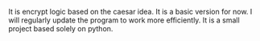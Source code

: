 It is encrypt logic based on the caesar idea.
It is a basic version for now.
I will regularly update the program to work more efficiently.
It is a small project based solely on python.
